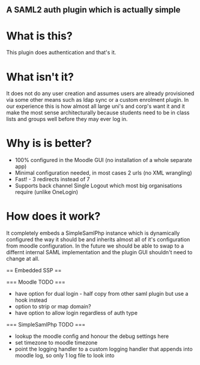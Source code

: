 A SAML2 auth plugin which is actually simple
--------------------------------------------

What is this?
=============

This plugin does authentication and that's it.

What isn't it?
==============


It does not do any user creation and assumes users are already provisioned
via some other means such as ldap sync or a custom enrolment plugin. In our
experience this is how almost all large uni's and corp's want it and it make
the most sense architecturally because students need to be in class lists
and groups well before they may ever log in.

Why is is better?
=================

* 100% configured in the Moodle GUI (no installation of a whole separate app)
* Minimal configuration needed, in most cases 2 urls (no XML wrangling)
* Fast! - 3 redirects instead of 7
* Supports back channel Single Logout which most big organisations require (unlike OneLogin)

How does it work?
=================

It completely embeds a SimpleSamlPhp instance which is dynamically configured
the way it should be and inherits almost all of it's configuration from moodle
configuration. In the future we should be able to swap to a differnt internal
SAML implementation and the plugin GUI shouldn't need to change at all.


== Embedded SSP ==

=== Moodle TODO ===

* have option for dual login - half copy from other saml plugin but use a hook instead
* option to strip or map domain?
* have option to allow login regardless of auth type

=== SimpleSamlPhp TODO ===

* lookup the moodle config and honour the debug settings here
* set timezone to moodle timezone
* point the logging handler to a custom logging handler that appends into moodle log, so only 1 log file to look into


